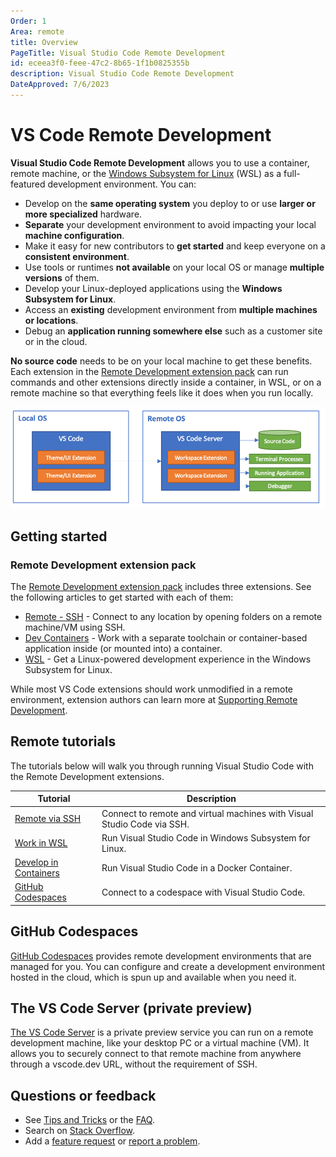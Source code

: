 ```yaml
---
Order: 1
Area: remote
title: Overview
PageTitle: Visual Studio Code Remote Development
id: eceea3f0-feee-47c2-8b65-1f1b0825355b
description: Visual Studio Code Remote Development
DateApproved: 7/6/2023
---
```


# VS Code Remote Development

**Visual Studio Code Remote Development** allows you to use a container, remote machine, or the [Windows Subsystem for Linux](https://learn.microsoft.com/windows/wsl) (WSL) as a full-featured development environment. You can:

- Develop on the **same operating system** you deploy to or use **larger or more specialized** hardware.
- **Separate** your development environment to avoid impacting your local **machine configuration**.
- Make it easy for new contributors to **get started** and keep everyone on a **consistent environment**.
- Use tools or runtimes **not available** on your local OS or manage **multiple versions** of them.
- Develop your Linux-deployed applications using the **Windows Subsystem for Linux**.
- Access an **existing** development environment from **multiple machines or locations**.
- Debug an **application running somewhere else** such as a customer site or in the cloud.

**No source code** needs to be on your local machine to get these benefits. Each extension in the [Remote Development extension pack](https://aka.ms/vscode-remote/download/extension) can run commands and other extensions directly inside a container, in WSL, or on a remote machine so that everything feels like it does when you run locally.

![Architecture](images/remote-overview/architecture.png)

## Getting started

### Remote Development extension pack

The [Remote Development extension pack](https://aka.ms/vscode-remote/download/extension) includes three extensions. See the following articles to get started with each of them:

- [Remote - SSH](/docs/remote/ssh.md) - Connect to any location by opening folders on a remote machine/VM using SSH.
- [Dev Containers](/docs/devcontainers/containers.md) - Work with a separate toolchain or container-based application inside (or mounted into) a container.
- [WSL](/docs/remote/wsl.md) - Get a Linux-powered development experience in the Windows Subsystem for Linux.

While most VS Code extensions should work unmodified in a remote environment, extension authors can learn more at [Supporting Remote Development](/api/advanced-topics/remote-extensions.md).

## Remote tutorials

The tutorials below will walk you through running Visual Studio Code with the Remote Development extensions.

| Tutorial                                                                                                                     | Description                                                             |
| ---------------------------------------------------------------------------------------------------------------------------- | ----------------------------------------------------------------------- |
| [Remote via SSH](/docs/remote/ssh-tutorial.md)                                                                               | Connect to remote and virtual machines with Visual Studio Code via SSH. |
| [Work in WSL](/docs/remote/wsl-tutorial.md)                                                                                  | Run Visual Studio Code in Windows Subsystem for Linux.                  |
| [Develop in Containers](/docs/devcontainers/tutorial.md)                                                                     | Run Visual Studio Code in a Docker Container.                           |
| [GitHub Codespaces](https://docs.github.com/github/developing-online-with-codespaces/using-codespaces-in-visual-studio-code) | Connect to a codespace with Visual Studio Code.                         |

## GitHub Codespaces

[GitHub Codespaces](/docs/remote/codespaces.md) provides remote development environments that are managed for you. You can configure and create a development environment hosted in the cloud, which is spun up and available when you need it.

## The VS Code Server (private preview)

[The VS Code Server](https://aka.ms/vscode-server-doc) is a private preview service you can run on a remote development machine, like your desktop PC or a virtual machine (VM). It allows you to securely connect to that remote machine from anywhere through a vscode.dev URL, without the requirement of SSH.

## Questions or feedback

- See [Tips and Tricks](/docs/remote/troubleshooting.md) or the [FAQ](/docs/remote/faq.md).
- Search on [Stack Overflow](https://stackoverflow.com/questions/tagged/vscode-remote).
- Add a [feature request](https://aka.ms/vscode-remote/feature-requests) or [report a problem](https://aka.ms/vscode-remote/issues/new).
